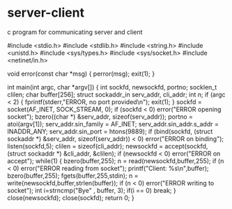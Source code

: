 # server-client
c program for communicating server and client

#include <stdio.h>
#include <stdlib.h>
#include <string.h>
#include <unistd.h>
#include <sys/types.h> 
#include <sys/socket.h>
#include <netinet/in.h>

void error(const char *msg)
{
    perror(msg);
    exit(1);
}

int main(int argc, char *argv[])
{
     int sockfd, newsockfd, portno;
     socklen_t clilen;
     char buffer[256];
     struct sockaddr_in serv_addr, cli_addr;
     int n;
     if (argc < 2) {
         fprintf(stderr,"ERROR, no port provided\n");
         exit(1);
     }
     sockfd = socket(AF_INET, SOCK_STREAM, 0);
     if (sockfd < 0) 
        error("ERROR opening socket");
     bzero((char *) &serv_addr, sizeof(serv_addr));
     portno = atoi(argv[1]);
     serv_addr.sin_family = AF_INET;
     serv_addr.sin_addr.s_addr = INADDR_ANY;
     serv_addr.sin_port = htons(9889);
     if (bind(sockfd, (struct sockaddr *) &serv_addr,
              sizeof(serv_addr)) < 0) 
              error("ERROR on binding");
     listen(sockfd,5);
     clilen = sizeof(cli_addr);
     newsockfd = accept(sockfd, 
                 (struct sockaddr *) &cli_addr, 
                 &clilen);
     if (newsockfd < 0) 
          error("ERROR on accept");
     while(1)
     {
           bzero(buffer,255);
           n = read(newsockfd,buffer,255);
           if (n < 0) error("ERROR reading from socket");
           printf("Client: %s\n",buffer);
          bzero(buffer,255);
          fgets(buffer,255,stdin);
          n = write(newsockfd,buffer,strlen(buffer));
           if (n < 0) error("ERROR writing to socket");
           int i=strncmp("Bye" , buffer, 3);
           if(i == 0)
               break;
     }
     close(newsockfd);
     close(sockfd);
     return 0; 
}

